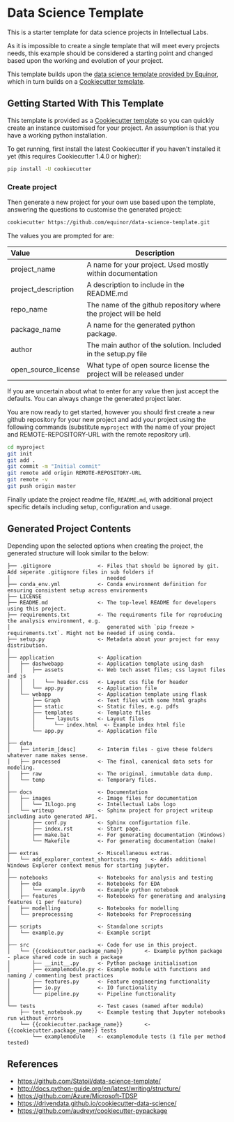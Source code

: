# Data Science Template

This is a starter template for data science projects in Intellectual Labs. 

As it is impossible to create a single template that will meet every projects needs, 
this example should be considered
a starting point and changed based upon the working and evolution of your project.

This template builds upon the [data science template provided by Equinor](https://github.com/equinor/data-science-template), which in turn builds on a [Cookiecutter template](http://cookiecutter.readthedocs.org/en/latest/installation.html). 


## Getting Started With This Template

This template is provided as a [Cookiecutter template](http://cookiecutter.readthedocs.org/en/latest/installation.html) so you
can quickly create an instance customised for your project. An assumption is that you have a working python installation.

To get running, first install the latest Cookiecutter if you haven't installed it yet (this requires
Cookiecutter 1.4.0 or higher):

```bash
pip install -U cookiecutter
```

### Create project

Then generate a new project for your own use based upon the template, answering the questions to customise the generated project:

```bash
cookiecutter https://github.com/equinor/data-science-template.git
```

The values you are prompted for are:

| Value                   | Description |
| :---                    | --- |
| project_name            | A name for your project. Used mostly within documentation | 
| project_description     | A description to include in the README.md | 
| repo_name               | The name of the github repository where the project will be held | 
| package_name            | A name for the generated python package. | 
| author                  | The main author of the solution. Included in the setup.py file | 
| open_source_license     | What type of open source license the project will be released under | 

If you are uncertain about what to enter for any value then just accept the defaults. 
You can always change the generated project later.

You are now ready to get started, however you should first create a new 
github repository for your new project and add your project using the following commands 
(substitute `myproject` with the name of your project and REMOTE-REPOSITORY-URL 
with the remote repository url).

```bash
cd myproject
git init
git add .
git commit -m "Initial commit"
git remote add origin REMOTE-REPOSITORY-URL
git remote -v
git push origin master
```

Finally update the project readme file, `README.md`, with additional project specific details 
including setup, configuration and usage. 


## Generated Project Contents

Depending upon the selected options when creating the project, the generated structure will look similar to the below:

```
├── .gitignore               <- Files that should be ignored by git. Add seperate .gitignore files in sub folders if 
│                               needed
├── conda_env.yml            <- Conda environment definition for ensuring consistent setup across environments
├── LICENSE
├── README.md                <- The top-level README for developers using this project.
├── requirements.txt         <- The requirements file for reproducing the analysis environment, e.g.
│                               generated with `pip freeze > requirements.txt`. Might not be needed if using conda.
├── setup.py                 <- Metadata about your project for easy distribution.
│
├── application              <- Application
│   ├── dashwebapp           <- Application template using dash
│   │   ├── assets           <- Web tech asset files; css layout files and js
│   │   │   └── header.css   <- Layout css file for header
│   │   └── app.py           <- Application file
│   └── webapp               <- Application template using flask
│       ├── Graph            <- Text files with some html graphs
│       ├── static           <- Static files, e.g. pdfs
│       ├── templates        <- Template files
│       │   └── layouts      <- Layout files
│       │      └── index.html  <- Example index html file
│       └── app.py           <- Application file
│
├── data
│   ├── interim_[desc]       <- Interim files - give these folders whatever name makes sense.
│   ├── processed            <- The final, canonical data sets for modeling.
│   ├── raw                  <- The original, immutable data dump.
│   └── temp                 <- Temporary files.
│
├── docs                     <- Documentation
│   ├── images               <- Image files for documentation
│   │   └── ILlogo.png       <- Intellectual Labs logo
│   └── writeup              <- Sphinx project for project writeup including auto generated API.
│       ├── conf.py          <- Sphinx configurtation file.
│       ├── index.rst        <- Start page.
│       ├── make.bat         <- For generating documentation (Windows)
│       └── Makefile         <- For generating documentation (make)
│
├── extras                   <- Miscellaneous extras.
│   └── add_explorer_context_shortcuts.reg    <- Adds additional Windows Explorer context menus for starting jupyter.
│
├── notebooks                <- Notebooks for analysis and testing
│   ├── eda                  <- Notebooks for EDA
│   │   └── example.ipynb    <- Example python notebook
│   ├── features             <- Notebooks for generating and analysing features (1 per feature)
│   ├── modelling            <- Notebooks for modelling
│   └── preprocessing        <- Notebooks for Preprocessing 
│
├── scripts                  <- Standalone scripts
│   └── example.py           <- Example script
│
├── src                      <- Code for use in this project.
│   └── {{cookiecutter.package_name}}       <- Example python package - place shared code in such a package
│       ├── __init__.py      <- Python package initialisation
│       ├── examplemodule.py <- Example module with functions and naming / commenting best practices
│       ├── features.py      <- Feature engineering functionality
│       ├── io.py            <- IO functionality
│       └── pipeline.py      <- Pipeline functionality
│
└── tests                    <- Test cases (named after module)
    ├── test_notebook.py     <- Example testing that Jupyter notebooks run without errors
    └── {{cookiecutter.package_name}}       <- {{cookiecutter.package_name}} tests
        └── examplemodule    <- examplemodule tests (1 file per method tested)
```


## References

* https://github.com/Statoil/data-science-template/
* http://docs.python-guide.org/en/latest/writing/structure/
* https://github.com/Azure/Microsoft-TDSP
* https://drivendata.github.io/cookiecutter-data-science/
* https://github.com/audreyr/cookiecutter-pypackage

[//]: #
   [anaconda]: <https://www.continuum.io/downloads>
